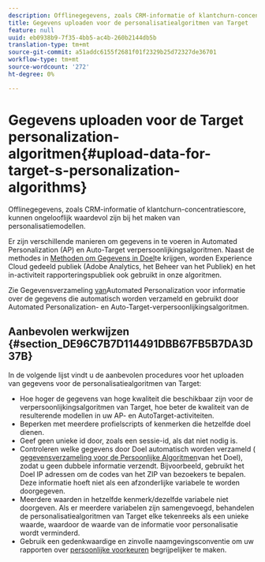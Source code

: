 ```yaml
---
description: Offlinegegevens, zoals CRM-informatie of klantchurn-concentratiescore, kunnen ongelooflijk waardevol zijn bij het maken van personalisatiemodellen.
title: Gegevens uploaden voor de personalisatiealgoritmen van Target
feature: null
uuid: eb0938b9-7f35-4bb5-ac4b-260b2144db5b
translation-type: tm+mt
source-git-commit: a51addc6155f2681f01f2329b25d72327de36701
workflow-type: tm+mt
source-wordcount: '272'
ht-degree: 0%

---
```



# Gegevens uploaden voor de Target personalization-algoritmen{#upload-data-for-target-s-personalization-algorithms}

Offlinegegevens, zoals CRM-informatie of klantchurn-concentratiescore, kunnen ongelooflijk waardevol zijn bij het maken van personalisatiemodellen.

Er zijn verschillende manieren om gegevens in te voeren in Automated Personalization (AP) en Auto-Target verpersoonlijkingsalgoritmen. Naast de methodes in [Methoden om Gegevens in Doel](../../c-implementing-target/c-considerations-before-you-implement-target/c-methods-to-get-data-into-target/methods-to-get-data-into-target.md#concept_0069C0EFB56C4700BB33F2F35C2B9B17)te krijgen, worden Experience Cloud gedeeld publiek (Adobe Analytics, het Beheer van het Publiek) en het in-activiteit rapporteringspubliek ook gebruikt in onze algoritmen.

Zie Gegevensverzameling [van](../../c-activities/t-automated-personalization/ap-data.md#reference_255BD3DE7AD04DC9B766E0BC78961058)Automated Personalization voor informatie over de gegevens die automatisch worden verzameld en gebruikt door Automated Personalization- en Auto-Target-verpersoonlijkingsalgoritmen.

## Aanbevolen werkwijzen {#section_DE96C7B7D114491DBB67FB5B7DA3D37B}

In de volgende lijst vindt u de aanbevolen procedures voor het uploaden van gegevens voor de personalisatiealgoritmen van Target:

* Hoe hoger de gegevens van hoge kwaliteit die beschikbaar zijn voor de verpersoonlijkingsalgoritmen van Target, hoe beter de kwaliteit van de resulterende modellen in uw AP- en AutoTarget-activiteiten.
* Beperken met meerdere profielscripts of kenmerken die hetzelfde doel dienen.
* Geef geen unieke id door, zoals een sessie-id, als dat niet nodig is.
* Controleren welke gegevens door Doel automatisch worden verzameld ( [gegevensverzameling voor de Persoonlijke Algoritmen](../../c-activities/t-automated-personalization/ap-data.md#reference_255BD3DE7AD04DC9B766E0BC78961058)van het Doel), zodat u geen dubbele informatie verzendt. Bijvoorbeeld, gebruikt het Doel IP adressen om de codes van het ZIP van bezoekers te bepalen. Deze informatie hoeft niet als een afzonderlijke variabele te worden doorgegeven.
* Meerdere waarden in hetzelfde kenmerk/dezelfde variabele niet doorgeven. Als er meerdere variabelen zijn samengevoegd, behandelen de personalisatiealgoritmen van Target elke tekenreeks als een unieke waarde, waardoor de waarde van de informatie voor personalisatie wordt verminderd.
* Gebruik een gedenkwaardige en zinvolle naamgevingsconventie om uw rapporten over [persoonlijke voorkeuren](../../c-reports/c-personalization-insights-reports/personalization-insights-reports.md#concept_A897070E1EDC403EB84CFB7A6ECAD767) begrijpelijker te maken.

